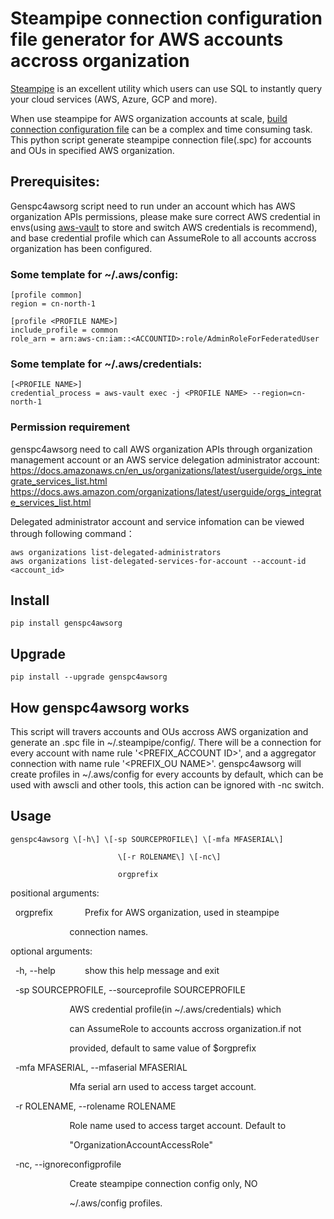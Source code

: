# Steampipe connection configuration file generator for AWS accounts accross organization

[Steampipe](https://github.com/turbot/steampipe) is an excellent utility which users can use SQL to instantly query your cloud services (AWS, Azure, GCP and more).

When use steampipe for AWS organization accounts at scale, [build connection configuration file](https://steampipe.io/docs/managing/connections) can be a complex and time consuming task. This python script generate steampipe connection file(.spc) for accounts and OUs in specified AWS organization.

## Prerequisites:
Genspc4awsorg script need to run under an account which has AWS organization APIs permissions, please make sure correct AWS credential in envs(using [aws-vault](https://github.com/99designs/aws-vault) to store and switch AWS credentials is recommend), and base credential profile which can AssumeRole to all accounts accross organization has been configured.

### Some template for ~/.aws/config:
```
[profile common]
region = cn-north-1

[profile <PROFILE NAME>]
include_profile = common
role_arn = arn:aws-cn:iam::<ACCOUNTID>:role/AdminRoleForFederatedUser
```

### Some template for ~/.aws/credentials:
```
[<PROFILE NAME>]
credential_process = aws-vault exec -j <PROFILE NAME> --region=cn-north-1
```

### Permission requirement
genspc4awsorg need to call AWS organization APIs through organization management account or an AWS service delegation administrator account: 
https://docs.amazonaws.cn/en_us/organizations/latest/userguide/orgs_integrate_services_list.html
https://docs.aws.amazon.com/organizations/latest/userguide/orgs_integrate_services_list.html

Delegated administrator account and service infomation can be viewed through following command：
```
aws organizations list-delegated-administrators
aws organizations list-delegated-services-for-account --account-id <account_id>
```

## Install
```
pip install genspc4awsorg
```

## Upgrade
```
pip install --upgrade genspc4awsorg
```

## How genspc4awsorg works
This script will travers accounts and OUs accross AWS organization and generate an .spc file in ~/.steampipe/config/.
There will be a connection for every account with name rule '<PREFIX_ACCOUNT ID>', and a aggregator connection with name rule '<PREFIX_OU NAME>'.
genspc4awsorg will create profiles in ~/.aws/config for every accounts by default, which can be used with awscli and other tools, this action can be ignored with -nc switch.

## Usage
```
genspc4awsorg \[-h\] \[-sp SOURCEPROFILE\] \[-mfa MFASERIAL\]

                        \[-r ROLENAME\] \[-nc\]

                        orgprefix
```
positional arguments:

  orgprefix             Prefix for AWS organization, used in steampipe

                        connection names.

optional arguments:

  -h, --help            show this help message and exit

  -sp SOURCEPROFILE, --sourceprofile SOURCEPROFILE

                        AWS credential profile(in ~/.aws/credentials) which

                        can AssumeRole to accounts accross organization.if not

                        provided, default to same value of $orgprefix

  -mfa MFASERIAL, --mfaserial MFASERIAL

                        Mfa serial arn used to access target account.

  -r ROLENAME, --rolename ROLENAME

                        Role name used to access target account. Default to

                        "OrganizationAccountAccessRole"

  -nc, --ignoreconfigprofile

                        Create steampipe connection config only, NO

                        ~/.aws/config profiles.